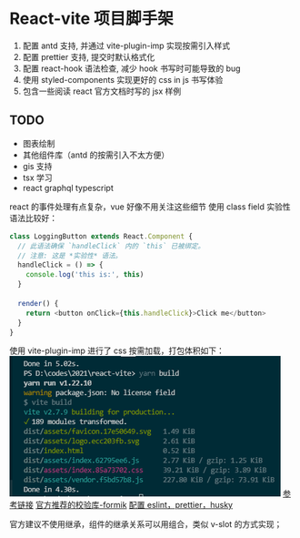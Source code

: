 # React-vite 项目脚手架

1. 配置 antd 支持, 并通过 vite-plugin-imp 实现按需引入样式
2. 配置 prettier 支持, 提交时默认格式化
3. 配置 react-hook 语法检查, 减少 hook 书写时可能导致的 bug
4. 使用 styled-components 实现更好的 css in js 书写体验
5. 包含一些阅读 react 官方文档时写的 jsx 样例

## TODO

- 图表绘制
- 其他组件库（antd 的按需引入不太方便）
- gis 支持
- tsx 学习
- react graphql typescript

react 的事件处理有点复杂，vue 好像不用关注这些细节
使用 class field 实验性语法比较好：

```js
class LoggingButton extends React.Component {
  // 此语法确保 `handleClick` 内的 `this` 已被绑定。
  // 注意: 这是 *实验性* 语法。
  handleClick = () => {
    console.log('this is:', this)
  }

  render() {
    return <button onClick={this.handleClick}>Click me</button>
  }
}
```

使用 vite-plugin-imp 进行了 css 按需加载，打包体积如下：
![](./markdown_assets/Snipaste_2022-01-01_14-03-25.png)
[参考链接](https://juejin.cn/post/6938671679153373214#heading-5)
[官方推荐的校验库-formik](https://formik.org/)
[配置 eslint，prettier，husky](https://dev.to/smetankajakub/how-to-integrate-husky-eslint-prettier-to-project-in-less-than-15-minutes-5gh)

官方建议不使用继承，组件的继承关系可以用组合，类似 v-slot 的方式实现；
